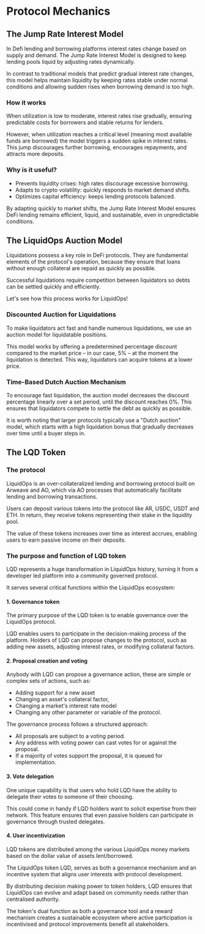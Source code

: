 # Protocol Mechanics

## The Jump Rate Interest Model

In Defi lending and borrowing platforms interest rates change based on supply and demand. The Jump Rate Interest Model is designed to keep lending pools liquid by adjusting rates dynamically.

In contrast to traditional models that predict gradual interest rate changes, this model helps maintain liquidity by keeping rates stable under normal conditions and allowing sudden rises when borrowing demand is too high.

### How it works

When utilization is low to moderate, interest rates rise gradually, ensuring predictable costs for borrowers and stable returns for lenders.

However, when utilization reaches a critical level (meaning most available funds are borrowed) the model triggers a sudden spike in interest rates. This jump discourages further borrowing, encourages repayments, and attracts more deposits.

### Why is it useful?

- Prevents liquidity crises: high rates discourage excessive borrowing.
- Adapts to crypto volatility: quickly responds to market demand shifts.
- Optimizes capital efficiency: keeps lending protocols balanced.

By adapting quickly to market shifts, the Jump Rate Interest Model ensures DeFi lending remains efficient, liquid, and sustainable, even in unpredictable conditions.

## The LiquidOps Auction Model

Liquidations possess a key role in DeFi protocols. They are fundamental elements of the protocol's operation, because they ensure that loans without enough collateral are repaid as quickly as possible.

Successful liquidations require competition between liquidators so debts can be settled quickly and efficiently.

Let's see how this process works for LiquidOps!

### Discounted Auction for Liquidations

To make liquidators act fast and handle numerous liquidations, we use an auction model for liquidatable positions.

This model works by offering a predetermined percentage discount compared to the market price – in our case, 5% – at the moment the liquidation is detected. This way, liquidators can acquire tokens at a lower price.

### Time-Based Dutch Auction Mechanism

To encourage fast liquidation, the auction model decreases the discount percentage linearly over a set period, until the discount reaches 0%. This ensures that liquidators compete to settle the debt as quickly as possible.

It is worth noting that larger protocols typically use a "Dutch auction" model, which starts with a high liquidation bonus that gradually decreases over time until a buyer steps in.

## The LQD Token

### The protocol

LiquidOps is an over-collateralized lending and borrowing protocol built on Arweave and AO, which via AO processes that automatically facilitate lending and borrowing transactions.

Users can deposit various tokens into the protocol like AR, USDC, USDT and ETH. In return, they receive tokens representing their stake in the liquidity pool.

The value of these tokens increases over time as interest accrues, enabling users to earn passive income on their deposits.

### The purpose and function of LQD token

LQD represents a huge transformation in LiquidOps history, turning it from a developer led platform into a community governed protocol.

It serves several critical functions within the LiquidOps ecosystem:

#### 1. Governance token

The primary purpose of the LQD token is to enable governance over the LiquidOps protocol.

LQD enables users to participate in the decision-making process of the platform. Holders of LQD can propose changes to the protocol, such as adding new assets, adjusting interest rates, or modifying collateral factors.

#### 2. Proposal creation and voting

Anybody with LQD can propose a governance action, these are simple or complex sets of actions, such as:

- Adding support for a new asset
- Changing an asset's collateral factor,
- Changing a market's interest rate model
- Changing any other parameter or variable of the protocol.

The governance process follows a structured approach:

- All proposals are subject to a voting period.
- Any address with voting power can cast votes for or against the proposal.
- If a majority of votes support the proposal, it is queued for implementation.

#### 3. Vote delegation

One unique capability is that users who hold LQD have the ability to delegate their votes to someone of their choosing.

This could come in handy if LQD holders want to solicit expertise from their network. This feature ensures that even passive holders can participate in governance through trusted delegates.

#### 4. User incentivization

LQD tokens are distributed among the various LiquidOps money markets based on the dollar value of assets lent/borrowed.

The LiquidOps token LQD, serves as both a governance mechanism and an incentive system that aligns user interests with protocol development.

By distributing decision making power to token holders, LQD ensures that LiquidOps can evolve and adapt based on community needs rather than centralised authority.

The token's dual function as both a governance tool and a reward mechanism creates a sustainable ecosystem where active participation is incentivised and protocol improvements benefit all stakeholders.
